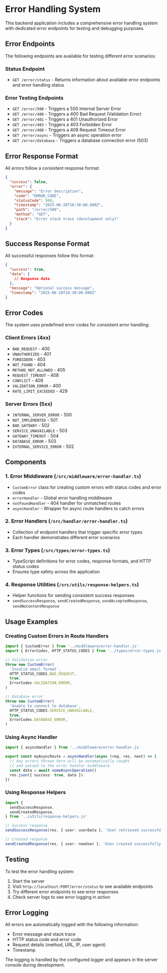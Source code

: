 # Error Handling System

This backend application includes a comprehensive error handling system with dedicated error endpoints for testing and debugging purposes.

## Error Endpoints

The following endpoints are available for testing different error scenarios:

### Status Endpoint

- `GET /error/status` - Returns information about available error endpoints and error handling status

### Error Testing Endpoints

- `GET /error/500` - Triggers a 500 Internal Server Error
- `GET /error/400` - Triggers a 400 Bad Request (Validation Error)
- `GET /error/401` - Triggers a 401 Unauthorized Error
- `GET /error/403` - Triggers a 403 Forbidden Error
- `GET /error/408` - Triggers a 408 Request Timeout Error
- `GET /error/async` - Triggers an async operation error
- `GET /error/database` - Triggers a database connection error (503)

## Error Response Format

All errors follow a consistent response format:

```json
{
  "success": false,
  "error": {
    "message": "Error description",
    "code": "ERROR_CODE",
    "statusCode": 500,
    "timestamp": "2025-06-20T10:30:00.000Z",
    "path": "/error/500",
    "method": "GET",
    "stack": "Error stack trace (development only)"
  }
}
```

## Success Response Format

All successful responses follow this format:

```json
{
  "success": true,
  "data": {
    // Response data
  },
  "message": "Optional success message",
  "timestamp": "2025-06-20T10:30:00.000Z"
}
```

## Error Codes

The system uses predefined error codes for consistent error handling:

### Client Errors (4xx)

- `BAD_REQUEST` - 400
- `UNAUTHORIZED` - 401
- `FORBIDDEN` - 403
- `NOT_FOUND` - 404
- `METHOD_NOT_ALLOWED` - 405
- `REQUEST_TIMEOUT` - 408
- `CONFLICT` - 409
- `VALIDATION_ERROR` - 400
- `RATE_LIMIT_EXCEEDED` - 429

### Server Errors (5xx)

- `INTERNAL_SERVER_ERROR` - 500
- `NOT_IMPLEMENTED` - 501
- `BAD_GATEWAY` - 502
- `SERVICE_UNAVAILABLE` - 503
- `GATEWAY_TIMEOUT` - 504
- `DATABASE_ERROR` - 503
- `EXTERNAL_SERVICE_ERROR` - 502

## Components

### 1. Error Middleware (`/src/middleware/error-handler.ts`)

- `CustomError` class for creating custom errors with status codes and error codes
- `errorHandler` - Global error handling middleware
- `notFoundHandler` - 404 handler for unmatched routes
- `asyncHandler` - Wrapper for async route handlers to catch errors

### 2. Error Handlers (`/src/handler/error-handler.ts`)

- Collection of endpoint handlers that trigger specific error types
- Each handler demonstrates different error scenarios

### 3. Error Types (`/src/types/error-types.ts`)

- TypeScript definitions for error codes, response formats, and HTTP status codes
- Ensures type safety across the application

### 4. Response Utilities (`/src/utils/response-helpers.ts`)

- Helper functions for sending consistent success responses
- `sendSuccessResponse`, `sendCreatedResponse`, `sendAcceptedResponse`, `sendNoContentResponse`

## Usage Examples

### Creating Custom Errors in Route Handlers

```typescript
import { CustomError } from '../middleware/error-handler.js'
import { ErrorCodes, HTTP_STATUS_CODES } from '../types/error-types.js'

// Validation error
throw new CustomError(
  'Invalid email format',
  HTTP_STATUS_CODES.BAD_REQUEST,
  true,
  ErrorCodes.VALIDATION_ERROR,
)

// Database error
throw new CustomError(
  'Unable to connect to database',
  HTTP_STATUS_CODES.SERVICE_UNAVAILABLE,
  true,
  ErrorCodes.DATABASE_ERROR,
)
```

### Using Async Handler

```typescript
import { asyncHandler } from '../middleware/error-handler.js'

export const myAsyncRoute = asyncHandler(async (req, res, next) => {
  // Any errors thrown here will be automatically caught
  // and passed to the error handler middleware
  const data = await someAsyncOperation()
  res.json({ success: true, data })
})
```

### Using Response Helpers

```typescript
import {
  sendSuccessResponse,
  sendCreatedResponse,
} from '../utils/response-helpers.js'

// Success response
sendSuccessResponse(res, { user: userData }, 'User retrieved successfully')

// Created response
sendCreatedResponse(res, { user: newUser }, 'User created successfully')
```

## Testing

To test the error handling system:

1. Start the server
2. Visit `http://localhost:PORT/error/status` to see available endpoints
3. Try different error endpoints to see error responses
4. Check server logs to see error logging in action

## Error Logging

All errors are automatically logged with the following information:

- Error message and stack trace
- HTTP status code and error code
- Request details (method, URL, IP, user agent)
- Timestamp

The logging is handled by the configured logger and appears in the server console during development.
